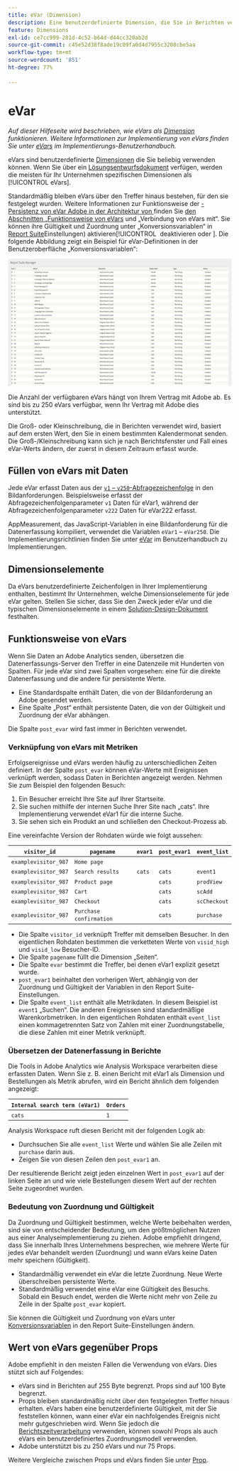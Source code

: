```yaml
---
title: eVar (Dimension)
description: Eine benutzerdefinierte Dimension, die Sie in Berichten verwenden können.
feature: Dimensions
exl-id: ce7cc999-281d-4c52-b64d-d44cc320ab2d
source-git-commit: c45e52d38f8ade19c09fa0d4d7955c3208cbe5aa
workflow-type: tm+mt
source-wordcount: '851'
ht-degree: 77%

---
```


# eVar

*Auf dieser Hilfeseite wird beschrieben, wie eVars als [Dimension](overview.md) funktionieren. Weitere Informationen zur Implementierung von eVars finden Sie unter [eVars](/help/implement/vars/page-vars/evar.md) im Implementierungs-Benutzerhandbuch.*

eVars sind benutzerdefinierte [Dimensionen](overview.md) die Sie beliebig verwenden können. Wenn Sie über ein [Lösungsentwurfsdokument](/help/implement/prepare/solution-design.md) verfügen, werden die meisten für Ihr Unternehmen spezifischen Dimensionen als [!UICONTROL eVars].

Standardmäßig bleiben eVars über den Treffer hinaus bestehen, für den sie festgelegt wurden. Weitere Informationen zur Funktionsweise der [-Persistenz von eVar Adobe in der Architektur von ](#how-evars-work) finden Sie [ den Abschnitten „Funktionsweise von eVars](#how-evars-tie-to-metrics) und „Verbindung von eVars mit“. Sie können ihre Gültigkeit und Zuordnung unter „Konversionsvariablen“ in [Report Suite](/help/admin/admin/c-manage-report-suites/c-edit-report-suites/conversion-var-admin/conversion-var-admin.md)Einstellungen) aktivieren[!UICONTROL &#x200B; deaktivieren oder &#x200B;]. Die folgende Abbildung zeigt ein Beispiel für eVar-Definitionen in der Benutzeroberfläche „Konversionsvariablen“:

![eVar-Beispiele](assets/evars-sample.png)

Die Anzahl der verfügbaren eVars hängt von Ihrem Vertrag mit Adobe ab. Es sind bis zu 250 eVars verfügbar, wenn Ihr Vertrag mit Adobe dies unterstützt.

Die Groß- oder Kleinschreibung, die in Berichten verwendet wird, basiert auf dem ersten Wert, den Sie in einem bestimmten Kalendermonat senden. Die Groß-/Kleinschreibung kann sich je nach Berichtsfenster und Fall eines eVar-Werts ändern, der zuerst in diesem Zeitraum erfasst wurde.

## Füllen von eVars mit Daten

Jede eVar erfasst Daten aus der [`v1` – `v250`-Abfragezeichenfolge](/help/implement/validate/query-parameters.md) in den Bildanforderungen. Beispielsweise erfasst der Abfragezeichenfolgenparameter `v1` Daten für eVar1, während der Abfragezeichenfolgenparameter `v222` Daten für eVar222 erfasst.

AppMeasurement, das JavaScript-Variablen in eine Bildanforderung für die Datenerfassung kompiliert, verwendet die Variablen `eVar1` – `eVar250`. Die Implementierungsrichtlinien finden Sie unter [eVar](/help/implement/vars/page-vars/evar.md) im Benutzerhandbuch zu Implementierungen.

## Dimensionselemente

Da eVars benutzerdefinierte Zeichenfolgen in Ihrer Implementierung enthalten, bestimmt Ihr Unternehmen, welche Dimensionselemente für jede eVar gelten. Stellen Sie sicher, dass Sie den Zweck jeder eVar und die typischen Dimensionselemente in einem [Solution-Design-Dokument](/help/implement/prepare/solution-design.md) festhalten.

## Funktionsweise von eVars

Wenn Sie Daten an Adobe Analytics senden, übersetzen die Datenerfassungs-Server den Treffer in eine Datenzeile mit Hunderten von Spalten. Für jede eVar sind zwei Spalten vorgesehen: eine für die direkte Datenerfassung und die andere für persistente Werte.

* Eine Standardspalte enthält Daten, die von der Bildanforderung an Adobe gesendet werden.
* Eine Spalte „Post“ enthält persistente Daten, die von der Gültigkeit und Zuordnung der eVar abhängen.

Die Spalte `post_evar` wird fast immer in Berichten verwendet.

### Verknüpfung von eVars mit Metriken

Erfolgsereignisse und eVars werden häufig zu unterschiedlichen Zeiten definiert. In der Spalte `post_evar` können eVar-Werte mit Ereignissen verknüpft werden, sodass Daten in Berichten angezeigt werden. Nehmen Sie zum Beispiel den folgenden Besuch:

1. Ein Besucher erreicht Ihre Site auf Ihrer Startseite.
2. Sie suchen mithilfe der internen Suche Ihrer Site nach „cats“. Ihre Implementierung verwendet eVar1 für die interne Suche.
3. Sie sehen sich ein Produkt an und schließen den Checkout-Prozess ab.

Eine vereinfachte Version der Rohdaten würde wie folgt aussehen:

| `visitor_id` | `pagename` | `evar1` | `post_evar1` | `event_list` |
| --- | --- | --- | --- | --- |
| `examplevisitor_987` | `Home page` | | | |
| `examplevisitor_987` | `Search results` | `cats` | `cats` | `event1` |
| `examplevisitor_987` | `Product page` | | `cats` | `prodView` |
| `examplevisitor_987` | `Cart` | | `cats` | `scAdd` |
| `examplevisitor_987` | `Checkout` | | `cats` | `scCheckout` |
| `examplevisitor_987` | `Purchase confirmation` | | `cats` | `purchase` |

* Die Spalte `visitor_id` verknüpft Treffer mit demselben Besucher. In den eigentlichen Rohdaten bestimmen die verketteten Werte von `visid_high` und `visid_low` Besucher-ID.
* Die Spalte `pagename` füllt die Dimension „Seiten“.
* Die Spalte `evar` bestimmt die Treffer, bei denen eVar1 explizit gesetzt wurde.
* `post_evar1` beinhaltet den vorherigen Wert, abhängig von der Zuordnung und Gültigkeit der Variablen in den Report Suite-Einstellungen.
* Die Spalte `event_list` enthält alle Metrikdaten. In diesem Beispiel ist `event1` „Suchen“. Die anderen Ereignissen sind standardmäßige Warenkorbmetriken. In den eigentlichen Rohdaten enthält `event_list` einen kommagetrennten Satz von Zahlen mit einer Zuordnungstabelle, die diese Zahlen mit einer Metrik verknüpft.

### Übersetzen der Datenerfassung in Berichte

Die Tools in Adobe Analytics wie Analysis Workspace verarbeiten diese erfassten Daten. Wenn Sie z. B. einen Bericht mit eVar1 als Dimension und Bestellungen als Metrik abrufen, wird ein Bericht ähnlich dem folgenden angezeigt:

| `Internal search term (eVar1)` | `Orders` |
| --- | --- |
| `cats` | `1` |

Analysis Workspace ruft diesen Bericht mit der folgenden Logik ab:

* Durchsuchen Sie alle `event_list` Werte und wählen Sie alle Zeilen mit `purchase` darin aus.
* Zeigen Sie von diesen Zeilen den `post_evar1` an.

Der resultierende Bericht zeigt jeden einzelnen Wert in `post_evar1` auf der linken Seite an und wie viele Bestellungen diesem Wert auf der rechten Seite zugeordnet wurden.

### Bedeutung von Zuordnung und Gültigkeit

Da Zuordnung und Gültigkeit bestimmen, welche Werte beibehalten werden, sind sie von entscheidender Bedeutung, um den größtmöglichen Nutzen aus einer Analyseimplementierung zu ziehen. Adobe empfiehlt dringend, dass Sie innerhalb Ihres Unternehmens besprechen, wie mehrere Werte für jedes eVar behandelt werden (Zuordnung) und wann eVars keine Daten mehr speichern (Gültigkeit).

* Standardmäßig verwendet ein eVar die letzte Zuordnung. Neue Werte überschreiben persistente Werte.
* Standardmäßig verwendet eine eVar eine Gültigkeit des Besuchs. Sobald ein Besuch endet, werden die Werte nicht mehr von Zeile zu Zeile in der Spalte `post_evar` kopiert.

Sie können die Gültigkeit und Zuordnung von eVars unter [Konversionsvariablen](/help/admin/admin/c-manage-report-suites/c-edit-report-suites/conversion-var-admin/conversion-var-admin.md) in den Report Suite-Einstellungen ändern.

## Wert von eVars gegenüber Props

Adobe empfiehlt in den meisten Fällen die Verwendung von eVars. Dies stützt sich auf Folgendes:

* eVars sind in Berichten auf 255 Byte begrenzt. Props sind auf 100 Byte begrenzt.
* Props bleiben standardmäßig nicht über den festgelegten Treffer hinaus erhalten. eVars haben eine benutzerdefinierte Gültigkeit, mit der Sie feststellen können, wann einer eVar ein nachfolgendes Ereignis nicht mehr gutgeschrieben wird. Wenn Sie jedoch die [Berichtszeitverarbeitung](/help/components/vrs/vrs-report-time-processing.md) verwenden, können sowohl Props als auch eVars ein benutzerdefiniertes Zuordnungsmodell verwenden.
* Adobe unterstützt bis zu 250 eVars und nur 75 Props.

Weitere Vergleiche zwischen Props und eVars finden Sie unter [Prop](prop.md).
